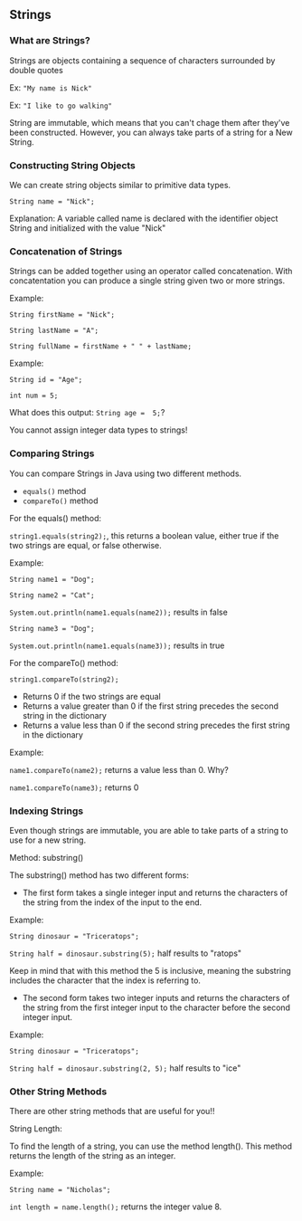 ## Strings ##

### What are Strings? ###

Strings are objects containing a sequence of characters surrounded by double quotes

Ex: `"My name is Nick"`

Ex: `"I like to go walking"`

String are immutable, which means that you can't chage them after they've been constructed. However, you can always take parts of a string for a New String.



### Constructing String Objects ###
We can create string objects similar to primitive data types.

`String name = "Nick";`

Explanation: A variable called name is declared with the identifier object String and initialized with the value "Nick"

### Concatenation of Strings ###
Strings can be added together using an operator called concatenation. With concatentation you can produce a single string given two or more strings.

Example:

`String firstName = "Nick";`

`String lastName = "A";`

`String fullName = firstName + " " + lastName;`


Example:

`String id = "Age";`

`int num = 5;`

What does this output:
`String age =  5;`?

You cannot assign integer data types to strings!


### Comparing Strings ###
You can compare Strings in Java using two different methods.
- `equals()` method
- `compareTo()` method

For the equals() method:

`string1.equals(string2);`, this returns a boolean value, either true if the two strings are equal, or false otherwise.

Example:

`String name1 = "Dog";`

`String name2 = "Cat";`

`System.out.println(name1.equals(name2));` results in false

`String name3 = "Dog";`

`System.out.println(name1.equals(name3));` results in true


For the compareTo() method:

`string1.compareTo(string2);`

- Returns 0 if the two strings are equal
- Returns a value greater than 0 if the first string precedes the second string in the dictionary
- Returns a value less than 0 if the second string precedes the first string in the dictionary

Example:

`name1.compareTo(name2);` returns a value less than 0.
Why?

`name1.compareTo(name3);` returns 0


### Indexing Strings ###
Even though strings are immutable, you are able to take parts of a string to use for a new string.

Method: substring()

The substring() method has two different forms:

- The first form takes a single integer input and returns the characters of the string from the index of the input to the end.

Example:

`String dinosaur = "Triceratops";`

`String half = dinosaur.substring(5);` half results to "ratops"

Keep in mind that with this method the 5 is inclusive, meaning the substring includes the character that the index is referring to.

- The second form takes two integer inputs and returns the characters of the string from the first integer input to the character before the second integer input.

Example:

`String dinosaur = "Triceratops";`

`String half = dinosaur.substring(2, 5);` half results to "ice"

### Other String Methods ###

There are other string methods that are useful for you!!

String Length:

To find the length of a string, you can use the method length(). This method returns the length of the string as an integer.

Example:

`String name = "Nicholas";`

`int length = name.length();` returns the integer value 8.




